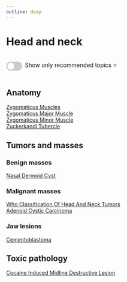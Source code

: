```yaml
---
outline: deep
---
```

<style>

.star-link-list {
  list-style-type: none !important;
  padding-left: 0 !important;
  margin-left: 0 !important;
}

.switch-container {
  display: flex;
  align-items: center;
  gap: 0.5rem;
  padding: 1rem 0;
  font-size: 0.95rem;
}

.switch {
  position: relative;
  display: inline-block;
  width: 42px;
  height: 24px;
}

.switch input {
  opacity: 0;
  width: 0;
  height: 0;
}

.slider {
  position: absolute;
  cursor: pointer;
  top: 0; left: 0; right: 0; bottom: 0;
  background-color: #ccc;
  border-radius: 24px;
  transition: 0.4s;
}

.slider:before {
  content: "";
  position: absolute;
  height: 18px;
  width: 18px;
  left: 3px;
  bottom: 3px;
  background-color: white;
  border-radius: 50%;
  transition: 0.4s;
}

input:checked + .slider {
  background-color: #42b983;
}

input:checked + .slider:before {
  transform: translateX(18px);
}

</style>

# Head and neck

<div class="switch-container">
  <label class="switch">
    <input type="checkbox" id="toggle-stars">
    <span class="slider"></span>
  </label>
  <span>Show only recommended topics ⭐</span>
</div>

## Anatomy

[Zygomaticus Muscles](https://radiopaedia.org/articles/zygomaticus-muscles)  
[Zygomaticus Major Muscle](https://radiopaedia.org/articles/zygomaticus-major-muscle)  
[Zygomaticus Minor Muscle](https://radiopaedia.org/articles/zygomaticus-minor-muscle)  
[Zuckerkandl Tubercle](https://radiopaedia.org/articles/zuckerkandl-tubercle)  

## Tumors and masses

### Benign masses

[Nasal Dermoid Cyst](https://radiopaedia.org/articles/nasal-dermoid-cyst)  

### Malignant masses

[Who Classification Of Head And Neck Tumors](https://radiopaedia.org/articles/who-classification-of-head-and-neck-tumors)  
[Adenoid Cystic Carcinoma](https://radiopaedia.org/articles/adenoid-cystic-carcinoma)  

### Jaw lesions

[Cementoblastoma](https://radiopaedia.org/articles/cementoblastoma)  

## Toxic pathology

[Cocaine Induced Midline Destructive Lesion](https://radiopaedia.org/articles/cocaine-induced-midline-destructive-lesion)  
